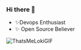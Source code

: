 ### Hi there 👋

<!--
**Manda-supraja26/Manda-supraja26** is a ✨ _special_ ✨ repository because its `README.md` (this file) appears on your GitHub profile.

Here are some ideas to get you started:

- 🔭 I’m currently working on ...
- 🌱 I’m currently learning ...
- 👯 I’m looking to collaborate on ...
- 🤔 I’m looking for help with ...
- 💬 Ask me about ...
- 📫 How to reach me: ...
- 😄 Pronouns: ...
- ⚡ Fun fact: ...
-->
 - ✨Devops Enthusiast
- ✨ Open Source Believer


![ThatsMeLokiGIF](https://user-images.githubusercontent.com/88205562/187079600-1f52f784-464a-4a4f-ae85-c256b4cb354e.gif)





